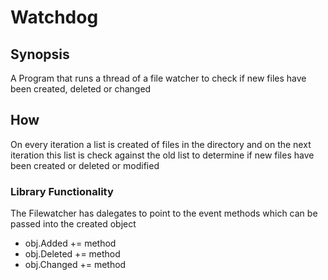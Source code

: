 # Watchdog

## Synopsis

A Program that runs a thread of a file watcher
to check if new files have been created, deleted or changed

## How

On every iteration a list is created of files in the directory
and on the next iteration this list is check against the old list
to determine if new files have been created or deleted or modified

### Library Functionality

The Filewatcher has dalegates to point to the event methods
which can be passed into the created object

- obj.Added += method
- obj.Deleted += method
- obj.Changed += method
